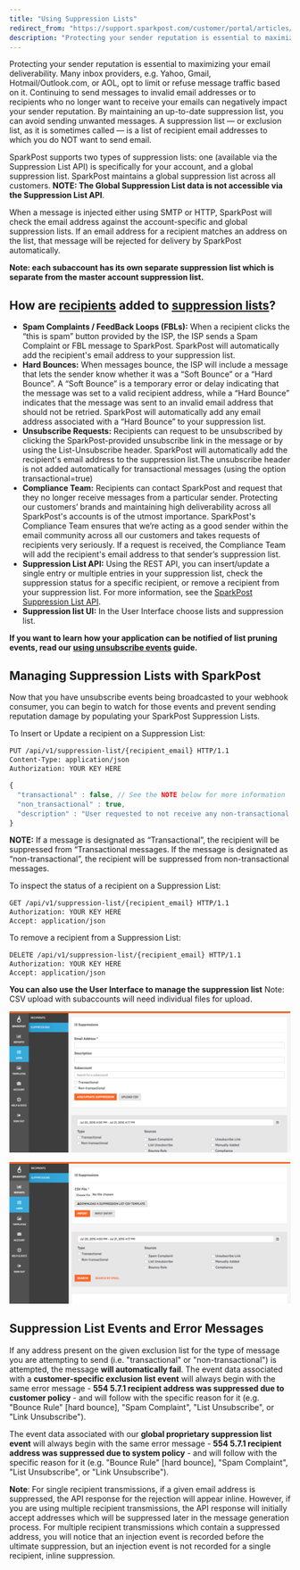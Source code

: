 ```yaml
---
title: "Using Suppression Lists"
redirect_from: "https://support.sparkpost.com/customer/portal/articles/1929891-using-suppression-lists"
description: "Protecting your sender reputation is essential to maximizing your email deliverability Many inbox providers e g Yahoo Gmail Hotmail Outlook com or AOL opt to limit or refuse message traffic based on it Continuing to send messages to invalid email addresses or to recipients who no longer want to receive..."
---
```


Protecting your sender reputation is essential to maximizing your email deliverability. Many inbox providers, e.g. Yahoo, Gmail, Hotmail/Outlook.com, or AOL, opt to limit or refuse message traffic based on it. Continuing to send messages to invalid email addresses or to recipients who no longer want to receive your emails can negatively impact your sender reputation. By maintaining an up-to-date suppression list, you can avoid sending unwanted messages. A suppression list — or exclusion list, as it is sometimes called — is a list of recipient email addresses to which you do NOT want to send email. 

SparkPost supports two types of suppression lists: one (available via the Suppression List API) is specifically for your account, and a global suppression list. SparkPost maintains a global suppression list across all customers. **NOTE: The Global Suppression List data is not accessible via the Suppression List API**.

When a message is injected either using SMTP or HTTP, SparkPost will check the email address against the account-specific and global suppression lists. If an email address for a recipient matches an address on the list, that message will be rejected for delivery by SparkPost automatically.

**Note: each subaccount has its own separate suppression list which is separate from the master account suppression list.**

## How are [recipients](https://www.sparkpost.com/api#/reference/recipient-lists "Recipient List API") added to [suppression lists](https://www.sparkpost.com/api#/reference/suppression-list "Suppression List API")?

* **Spam Complaints / FeedBack Loops (FBLs):** When a recipient clicks the “this is spam” button provided by the ISP, the ISP sends a Spam Complaint or FBL message to SparkPost. SparkPost will automatically add the recipient's email address to your suppression list.
* **Hard Bounces:** When messages bounce, the ISP will include a message that lets the sender know whether it was a “Soft Bounce” or a “Hard Bounce”. A “Soft Bounce” is a temporary error or delay indicating that the message was set to a valid recipient address, while a “Hard Bounce” indicates that the message was sent to an invalid email address that should not be retried. SparkPost will automatically add any email address associated with a “Hard Bounce” to your suppression list.
* **Unsubscribe Requests:** Recipients can request to be unsubscribed by clicking the SparkPost-provided unsubscribe link in the message or by using the List-Unsubscribe header. SparkPost will automatically add the recipient's email address to the suppression list.The unsubscribe header is not added automatically for transactional messages (using the option transactional=true)
* **Compliance Team:** Recipients can contact SparkPost and request that they no longer receive messages from a particular sender. Protecting our customers’ brands and maintaining high deliverability across all SparkPost's accounts is of the utmost importance. SparkPost's Compliance Team ensures that we’re acting as a good sender within the email community across all our customers and takes requests of recipients very seriously. If a request is received, the Compliance Team will add the recipient's email address to that sender’s suppression list.
* **Suppression List API:** Using the REST API, you can insert/update a single entry or multiple entries in your suppression list, check the suppression status for a specific recipient, or remove a recipient from your suppression list. For more information, see the [SparkPost Suppression List API](https://www.sparkpost.com/api#/reference/suppression-list "SparkPost Suppression List API").
* **Suppression list UI:** In the User Interface choose lists and suppression list.

**If you want to learn how your application can be notified of list pruning events, read our [using unsubscribe events](https://support.sparkpost.com/customer/portal/articles/1929976-using-unsubscribe-reports) guide.**

## Managing Suppression Lists with SparkPost

Now that you have unsubscribe events being broadcasted to your webhook consumer, you can begin to watch for those events and prevent sending reputation damage by populating your SparkPost Suppression Lists.

To Insert or Update a recipient on a Suppression List:

```
PUT /api/v1/suppression-list/{recipient_email} HTTP/1.1
Content-Type: application/json
Authorization: YOUR KEY HERE
```

```javascript
{
  "transactional" : false, // See the NOTE below for more information
  "non_transactional" : true,
  "description" : "User requested to not receive any non-transactional emails."
}
```

**NOTE:** If a message is designated as “Transactional”, the recipient will be suppressed from “Transactional messages. If the message is designated as “non-transactional”, the recipient will be suppressed from non-transactional messages.

To inspect the status of a recipient on a Suppression List:

```
GET /api/v1/suppression-list/{recipient_email} HTTP/1.1
Authorization: YOUR KEY HERE
Accept: application/json
```

To remove a recipient from a Suppression List:

```
DELETE /api/v1/suppression-list/{recipient_email} HTTP/1.1
Authorization: YOUR KEY HERE
Accept: application/json
```

**You can also use the User Interface to manage the suppression list**
Note: CSV upload with subaccounts will need individual files for upload.

**![suppression list manual entry screenshot](media/using-suppression-lists/Screenshot_2016-07-21_16.17.48_original.png)**

![suppression list upload file screenshot](media/using-suppression-lists/Screenshot_2016-07-21_16.18.12_original.png)

## Suppression List Events and Error Messages

If any address present on the given exclusion list for the type of message you are attempting to send (i.e. "transactional" or "non-transactional") is attempted, the message **will automatically fail**. The event data associated with a **customer-specific exclusion list event** will always begin with the same error message - **554 5.7.1 recipient address was suppressed due to customer policy** - and will follow with the specific reason for it (e.g. "Bounce Rule" [hard bounce], "Spam Complaint", "List Unsubscribe", or "Link Unsubscribe").

The event data associated with our **global proprietary suppression list event** will always begin with the same error message - **554 5.7.1 recipient address was suppressed due to system policy** - and will follow with the specific reason for it (e.g. "Bounce Rule" [hard bounce], "Spam Complaint", "List Unsubscribe", or "Link Unsubscribe").

**Note**: For single recipient transmissions, if a given email address is suppressed, the API response for the rejection will appear inline. However, if you are using multiple recipient transmissions, the API response will initially accept addresses which will be suppressed later in the message generation process. For multiple recipient transmissions which contain a suppressed address, you will notice that an injection event is recorded before the ultimate suppression, but an injection event is not recorded for a single recipient, inline suppression.